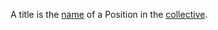 A title is the [name](https://github.com/gcassel/Modular-Organization-Terminology/blob/master/terms/name.md) of a Position in the [collective](https://github.com/gcassel/Modular-Organization-Terminology/blob/master/terms/collective.md).
